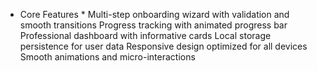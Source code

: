 * Core Features *
Multi-step onboarding wizard with validation and smooth transitions 
Progress tracking with animated progress bar 
Professional dashboard with informative cards
Local storage persistence for user data
Responsive design optimized for all devices
Smooth animations and micro-interactions
